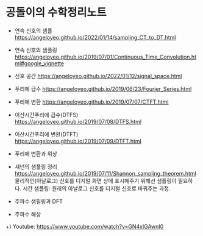 # 공돌이의 수학정리노트
- 연속 신호의 샘플
https://angeloyeo.github.io/2022/01/14/sampling_CT_to_DT.html

- 연속 신호의 샘플링
https://angeloyeo.github.io/2019/07/01/Continuous_Time_Convolution.html#google_vignette

- 신호 공간
https://angeloyeo.github.io/2022/01/12/signal_space.html
  
- 푸리에 급수
https://angeloyeo.github.io/2019/06/23/Fourier_Series.html

- 푸리에 변환
https://angeloyeo.github.io/2019/07/07/CTFT.html

- 이산시간푸리에 급수(DTFS)
https://angeloyeo.github.io/2019/07/08/DTFS.html

- 이산시간푸리에 변환(DTFT)
https://angeloyeo.github.io/2019/07/09/DTFT.html

- 푸리에 변환과 위상

- 섀넌의 샘플링 정리
https://angeloyeo.github.io/2019/07/11/Shannon_sampling_theorem.html
물리적인(아날로그) 신호를 디지털 화면 상에 표시해주기 위해선 샘플링이 필요하다.
시간 샘플링: 원래의 아날로그 신호를 디지털 신호로 바꿔주는 과정.

- 주파수 샘필링과 DFT

- 주파수 해상

+) Youtube: https://www.youtube.com/watch?v=GN4xIGAwnI0
